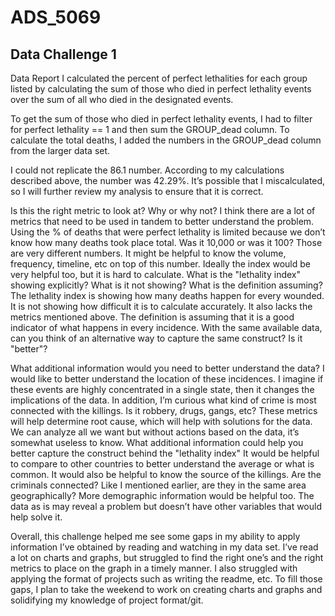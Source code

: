 # ADS_5069
## Data Challenge 1
Data Report 
I calculated the percent of perfect lethalities for each group listed by calculating the sum of those who died in perfect lethality events over the sum of all who died in the designated events. 

To get the sum of those who died in perfect lethality events, I had to filter for perfect lethality == 1 and then sum the GROUP_dead column. To calculate the total deaths, I added the numbers in the GROUP_dead column from the larger data set. 


I could not replicate the 86.1 number. According to my calculations described above, the number was 42.29%. It’s possible that I miscalculated, so I will further review my analysis to ensure that it is correct. 



Is this the right metric to look at? Why or why not?
I think there are a lot of metrics that need to be used in tandem to better understand the problem. Using the % of deaths that were perfect lethality is limited because we don’t know how many deaths took place total. Was it 10,000 or was it 100? Those are very different numbers. It might be helpful to know the volume, frequency, timeline, etc on top of this number. Ideally the index would be very helpful too, but it is hard to calculate. 
What is the "lethality index" showing explicitly? What is it not showing? What is the definition assuming?
The lethality index is showing how many deaths happen for every wounded. It is not showing how difficult it is to calculate accurately. It also lacks the metrics mentioned above. The definition is assuming that it is a good indicator of what happens in every incidence. 
With the same available data, can you think of an alternative way to capture the same construct? Is it "better"?

What additional information would you need to better understand the data?
I would like to better understand the location of these incidences. I imagine if these events are highly concentrated in a single state, then it changes the implications of the data. In addition, I’m curious what kind of crime is most connected with the killings. Is it robbery, drugs, gangs, etc? These metrics will help determine root cause, which will help with solutions for the data. We can analyze all we want but without actions based on the data, it’s somewhat useless to know. 
What additional information could help you better capture the construct behind the "lethality index"
It would be helpful to compare to other countries to better understand the average or what is common. It would also be helpful to know the source of the killings. Are the criminals connected? Like I mentioned earlier, are they in the same area geographically? More demographic information would be helpful too. The data as is may reveal a problem but doesn’t have other variables that would help solve it. 


Overall, this challenge helped me see some gaps in my ability to apply information I’ve obtained by reading and watching in my data set. I’ve read a lot on charts and graphs, but struggled to find the right one’s and the right metrics to place on the graph in a timely manner. I also struggled with applying the format of projects such as writing the readme, etc. To fill those gaps, I plan to take the weekend to work on creating charts and graphs and solidifying my knowledge of project format/git. 


